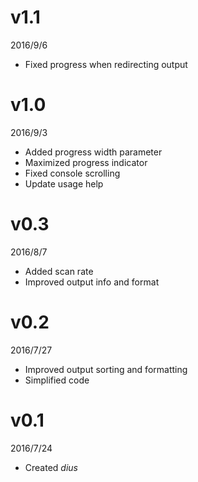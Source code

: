 # v1.1
2016/9/6
- Fixed progress when redirecting output

# v1.0
2016/9/3
- Added progress width parameter
- Maximized progress indicator
- Fixed console scrolling
- Update usage help

# v0.3
2016/8/7
- Added scan rate
- Improved output info and format

# v0.2
2016/7/27
- Improved output sorting and formatting
- Simplified code

# v0.1
2016/7/24
- Created *dius*